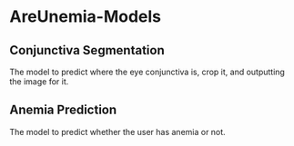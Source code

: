 # AreUnemia-Models

## Conjunctiva Segmentation
The model to predict where the eye conjunctiva is, crop it, and outputting the image for it.

## Anemia Prediction
The model to predict whether the user has anemia or not.
